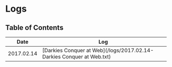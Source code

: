 # Logs

## Table of Contents

| Date       | Log                                                                   |
|------------|-----------------------------------------------------------------------|
| 2017.02.14 | [Darkies Conquer at Web](/logs/2017.02.14-Darkies Conquer at Web.txt) |

